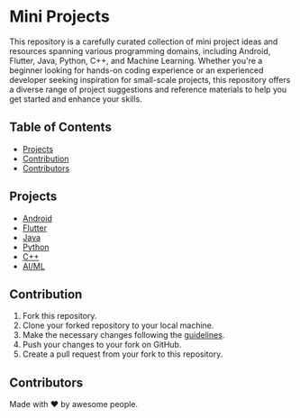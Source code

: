 # Mini Projects
This repository is a carefully curated collection of mini project ideas and resources spanning various programming domains, including Android, Flutter, Java, Python, C++, and Machine Learning. Whether you're a beginner looking for hands-on coding experience or an experienced developer seeking inspiration for small-scale projects, this repository offers a diverse range of project suggestions and reference materials to help you get started and enhance your skills. 

## Table of Contents
- [Projects](#projects)
- [Contribution](#contribution)
- [Contributors](#contributors)

## Projects
- [Android](./android/README.md)
- [Flutter](./flutter/README.md)
- [Java](./java/README.md)
- [Python](./python/README.md)
- [C++](./cpp/README.md)
- [AI/ML](./ml/README.md)

## Contribution
1. Fork this repository.
2. Clone your forked repository to your local machine.
3. Make the necessary changes following the [guidelines](./CONTRIBUTING.md).
4. Push your changes to your fork on GitHub.
5. Create a pull request from your fork to this repository.

## Contributors

<!-- CONTRIBUTORS:START -->
Made with ❤️ by awesome people.
<!-- CONTRIBUTORS:END -->
